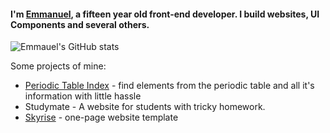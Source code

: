 #### I'm [Emmanuel](https://ea29.netlify.app/), a fifteen year old front-end developer. I build websites, UI Components and several others.
![Emmauel's GitHub stats](https://github-readme-stats.vercel.app/api?username=emman29&show_icons=true&theme=dark)


Some projects of mine:
- [Periodic Table Index](https://github.com/Emman29/periodictableindex) - find elements from the periodic table and all it's information with little hassle
- Studymate - A website for students with tricky homework.
- [Skyrise](https://emman29.github.io/skyrise) - one-page website template




<!--
**Emman29/emman29** is a ✨ _special_ ✨ repository because its `README.md` (this file) appears on your GitHub profile.

Here are some ideas to get you started:

- 🔭 I’m currently working on ...
- 🌱 I’m currently learning ...
- 👯 I’m looking to collaborate on ...
- 🤔 I’m looking for help with ...
- 💬 Ask me about ...
- 📫 How to reach me: ...
- 😄 Pronouns: ...
- ⚡ Fun fact: ...
-->
